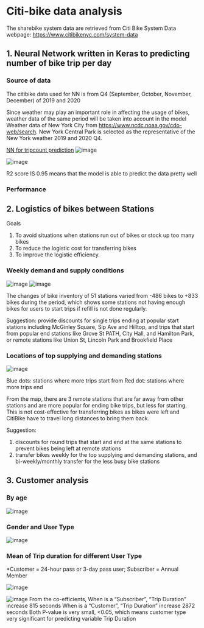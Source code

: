 # Citi-bike data analysis

The sharebike system data are retrieved from Citi Bike System Data webpage: https://www.citibikenyc.com/system-data

## 1. Neural Network written in Keras to predicting number of bike trip per day 
###  Source of data 
The citibike data used for NN is from Q4 (September, October, November, December) of 2019 and 2020

Since weather may play an important role in affecting the usage of bikes, weather data of the same period will be taken into account in the model
Weather data of New York City from https://www.ncdc.noaa.gov/cdo-web/search. 
New York Central Park is selected as the representative of the New York weather 2019 and 2020 Q4.

[NN for tripcount prediction](https://github.com/WongYTem/citi-bike/blob/main/1920Q4%20NN%20tripcount%20prediction.py)
![image](https://user-images.githubusercontent.com/97471111/150048780-b8a7e0bf-bd37-4df7-b358-bdc1cde613b4.png)

![image](https://user-images.githubusercontent.com/97471111/150048798-47b9bd81-bbf2-4fbd-8a3e-44a879b0dbfc.png)

R2 score IS 0.95 means that the model is able to predict the data pretty well

###   Performance

## 2. Logistics of bikes between Stations
Goals
 1) To avoid situations when stations run out of bikes or stock up too many bikes
 2) To reduce the logistic cost for transferring bikes
 3) To improve the logistic efficiency. 

###   Weekly demand and supply conditions
![image](https://user-images.githubusercontent.com/97471111/149838684-f7e82104-0b35-43e4-b670-50273f168205.png)
![image](https://user-images.githubusercontent.com/97471111/149838718-e9be112b-3a90-4a9b-bbdc-f2d9e9186311.png)

The changes of bike inventory of 51 stations varied from -486 bikes to +833 bikes during the period, which shows some stations not having enough bikes for users to start trips if refill is not done regularly. 

Suggestion: 
provide discounts for single trips ending at popular start stations including McGinley Square, Sip Ave and Hilltop, and trips that start from popular end stations like Grove St PATH, City Hall, and Hamilton Park, or remote stations like Union St, Lincoln Park and Brookfield Place

###   Locations of top supplying and demanding stations
![image](https://user-images.githubusercontent.com/97471111/149839142-954ab9ec-c19f-403d-894a-5849e2a50c61.png)

Blue dots: stations where more trips start from 
Red dot: stations where more trips end 

From the map, there are 3 remote stations that are far away from other stations and are more popular for ending bike trips, but less for starting.  
This is not cost-effective for transferring bikes as bikes were left and CitiBike have to travel long distances to bring them back.

Suggestion: 
1. discounts for round trips that start and end at the same stations to prevent bikes being left at remote stations
2. transfer bikes weekly for the top supplying and demanding stations, and bi-weekly/monthly transfer for the less busy bike stations

## 3. Customer analysis
###   By age
![image](https://user-images.githubusercontent.com/97471111/149835302-e4ecd2e9-606e-42f0-a888-892c62f179cb.png)

###   Gender and User Type
![image](https://user-images.githubusercontent.com/97471111/149835543-f7377370-3223-48e7-b8a8-1362ee76e1ba.png)

###   Mean of Trip duration for different User Type
*Customer = 24-hour pass or 3-day pass user; Subscriber = Annual Member

![image](https://user-images.githubusercontent.com/97471111/149835675-607b9b1c-6883-4469-9aac-51f2979282aa.png)

![image](https://user-images.githubusercontent.com/97471111/149836091-c6efaaeb-e750-462f-80b6-8417ddadd5a8.png)
From the co-efficients, 
When is a “Subscriber”, “Trip Duration” increase 815 seconds
When is a “Customer”, “Trip Duration” increase 2872 seconds
Both P-value is very small, <0.05, which means customer type very significant for predicting variable Trip Duration



